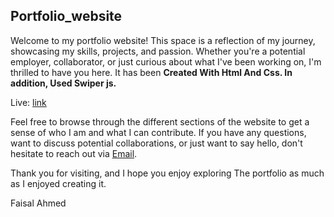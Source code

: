 ## Portfolio_website

Welcome to my portfolio website! This space is a reflection of my journey, showcasing my skills, projects, and passion. Whether you're a potential employer, collaborator, or just curious about what I've been working on, I'm thrilled to have you here.
It has been **Created With Html And Css. In addition, Used Swiper js.**

Live: [link](https://faisal-ahmed-dev.github.io/Portfolio_website/)

Feel free to browse through the different sections of the website to get a sense of who I am and what I can contribute. If you have any questions, want to discuss potential collaborations, or just want to say hello, don't hesitate to reach out via [Email](faisalksabd999@gmail.com).

Thank you for visiting, and I hope you enjoy exploring The portfolio as much as I enjoyed creating it.

Faisal Ahmed




